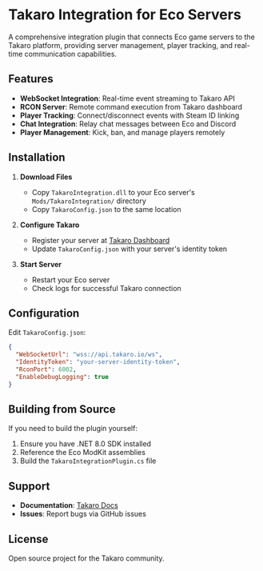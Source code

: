 # Takaro Integration for Eco Servers

A comprehensive integration plugin that connects Eco game servers to the Takaro platform, providing server management, player tracking, and real-time communication capabilities.

## Features

- **WebSocket Integration**: Real-time event streaming to Takaro API
- **RCON Server**: Remote command execution from Takaro dashboard  
- **Player Tracking**: Connect/disconnect events with Steam ID linking
- **Chat Integration**: Relay chat messages between Eco and Discord
- **Player Management**: Kick, ban, and manage players remotely

## Installation

1. **Download Files**
   - Copy `TakaroIntegration.dll` to your Eco server's `Mods/TakaroIntegration/` directory
   - Copy `TakaroConfig.json` to the same location

2. **Configure Takaro**
   - Register your server at [Takaro Dashboard](https://app.takaro.io)
   - Update `TakaroConfig.json` with your server's identity token

3. **Start Server**
   - Restart your Eco server
   - Check logs for successful Takaro connection

## Configuration

Edit `TakaroConfig.json`:
```json
{
  "WebSocketUrl": "wss://api.takaro.io/ws",
  "IdentityToken": "your-server-identity-token",
  "RconPort": 6002,
  "EnableDebugLogging": true
}
```

## Building from Source

If you need to build the plugin yourself:
1. Ensure you have .NET 8.0 SDK installed
2. Reference the Eco ModKit assemblies
3. Build the `TakaroIntegrationPlugin.cs` file

## Support

- **Documentation**: [Takaro Docs](https://docs.takaro.io)
- **Issues**: Report bugs via GitHub issues

## License

Open source project for the Takaro community.